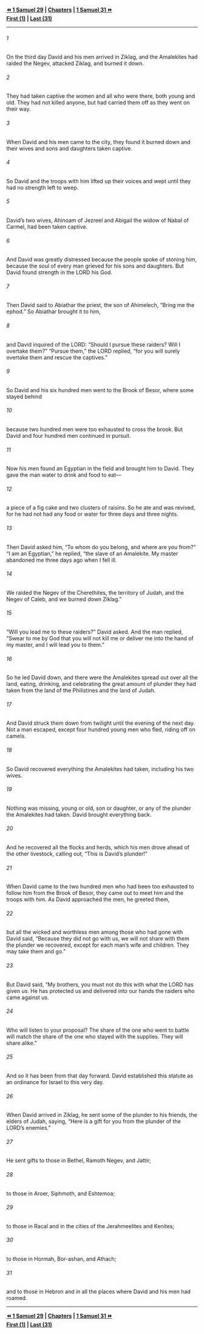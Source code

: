   
**[⏪ 1 Samuel 29](./1%20Samuel%2029.md) | [Chapters](./_index.md) | [1 Samuel 31 ⏩](./1%20Samuel%2031.md)**  
**[First (1)](./1%20Samuel%201.md) | [Last (31)](./1%20Samuel%2031.md)**  
  
---  
  
###### 1  
On the third day David and his men arrived in Ziklag, and the Amalekites had raided the Negev, attacked Ziklag, and burned it down.  
  
###### 2  
They had taken captive the women and all who were there, both young and old. They had not killed anyone, but had carried them off as they went on their way.  
  
###### 3  
When David and his men came to the city, they found it burned down and their wives and sons and daughters taken captive.  
  
###### 4  
So David and the troops with him lifted up their voices and wept until they had no strength left to weep.  
  
###### 5  
David’s two wives, Ahinoam of Jezreel and Abigail the widow of Nabal of Carmel, had been taken captive.  
  
###### 6  
And David was greatly distressed because the people spoke of stoning him, because the soul of every man grieved for his sons and daughters. But David found strength in the LORD his God.  
  
###### 7  
Then David said to Abiathar the priest, the son of Ahimelech, “Bring me the ephod.” So Abiathar brought it to him,  
  
###### 8  
and David inquired of the LORD: “Should I pursue these raiders? Will I overtake them?” “Pursue them,” the LORD replied, “for you will surely overtake them and rescue the captives.”  
  
###### 9  
So David and his six hundred men went to the Brook of Besor, where some stayed behind  
  
###### 10  
because two hundred men were too exhausted to cross the brook. But David and four hundred men continued in pursuit.  
  
###### 11  
Now his men found an Egyptian in the field and brought him to David. They gave the man water to drink and food to eat—  
  
###### 12  
a piece of a fig cake and two clusters of raisins. So he ate and was revived, for he had not had any food or water for three days and three nights.  
  
###### 13  
Then David asked him, “To whom do you belong, and where are you from?” “I am an Egyptian,” he replied, “the slave of an Amalekite. My master abandoned me three days ago when I fell ill.  
  
###### 14  
We raided the Negev of the Cherethites, the territory of Judah, and the Negev of Caleb, and we burned down Ziklag.”  
  
###### 15  
“Will you lead me to these raiders?” David asked. And the man replied, “Swear to me by God that you will not kill me or deliver me into the hand of my master, and I will lead you to them.”  
  
###### 16  
So he led David down, and there were the Amalekites spread out over all the land, eating, drinking, and celebrating the great amount of plunder they had taken from the land of the Philistines and the land of Judah.  
  
###### 17  
And David struck them down from twilight until the evening of the next day. Not a man escaped, except four hundred young men who fled, riding off on camels.  
  
###### 18  
So David recovered everything the Amalekites had taken, including his two wives.  
  
###### 19  
Nothing was missing, young or old, son or daughter, or any of the plunder the Amalekites had taken. David brought everything back.  
  
###### 20  
And he recovered all the flocks and herds, which his men drove ahead of the other livestock, calling out, “This is David’s plunder!”  
  
###### 21  
When David came to the two hundred men who had been too exhausted to follow him from the Brook of Besor, they came out to meet him and the troops with him. As David approached the men, he greeted them,  
  
###### 22  
but all the wicked and worthless men among those who had gone with David said, “Because they did not go with us, we will not share with them the plunder we recovered, except for each man’s wife and children. They may take them and go.”  
  
###### 23  
But David said, “My brothers, you must not do this with what the LORD has given us. He has protected us and delivered into our hands the raiders who came against us.  
  
###### 24  
Who will listen to your proposal? The share of the one who went to battle will match the share of the one who stayed with the supplies. They will share alike.”  
  
###### 25  
And so it has been from that day forward. David established this statute as an ordinance for Israel to this very day.  
  
###### 26  
When David arrived in Ziklag, he sent some of the plunder to his friends, the elders of Judah, saying, “Here is a gift for you from the plunder of the LORD’s enemies.”  
  
###### 27  
He sent gifts to those in Bethel, Ramoth Negev, and Jattir;  
  
###### 28  
to those in Aroer, Siphmoth, and Eshtemoa;  
  
###### 29  
to those in Racal and in the cities of the Jerahmeelites and Kenites;  
  
###### 30  
to those in Hormah, Bor-ashan, and Athach;  
  
###### 31  
and to those in Hebron and in all the places where David and his men had roamed.  
  
  
---  
  
**[⏪ 1 Samuel 29](./1%20Samuel%2029.md) | [Chapters](./_index.md) | [1 Samuel 31 ⏩](./1%20Samuel%2031.md)**  
**[First (1)](./1%20Samuel%201.md) | [Last (31)](./1%20Samuel%2031.md)**  
  
